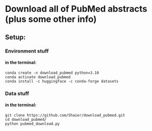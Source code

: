 # Download all of PubMed abstracts (plus some other info)

## Setup:
### Environment stuff
#### in the terminal: 
```
conda create -n download_pubmed python=3.10
conda activate download_pubmed
conda install -c huggingface -c conda-forge datasets
```
### Data stuff
#### in the terminal: 
```
git clone https://github.com/Shaier/download_pubmed.git
cd download_pubmed/
python pubmed_download.py
```
